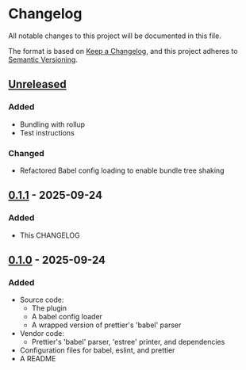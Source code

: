 # Changelog

All notable changes to this project will be documented in this file.

The format is based on [Keep a Changelog](https://keepachangelog.com/en/1.1.0/),
and this project adheres to [Semantic Versioning](https://semver.org/spec/v2.0.0.html).

## [Unreleased]

### Added

- Bundling with rollup
- Test instructions

### Changed

- Refactored Babel config loading to enable bundle tree shaking

## [0.1.1] - 2025-09-24

### Added

- This CHANGELOG

## [0.1.0] - 2025-09-24

### Added

- Source code:
  - The plugin
  - A babel config loader
  - A wrapped version of prettier's 'babel' parser
- Vendor code:
  - Prettier's 'babel' parser, 'estree' printer, and dependencies
- Configuration files for babel, eslint, and prettier
- A README

[unreleased]: https://github.com/rich-27/prettier-plugin-js-hack-pipes-wrapper/compare/v0.1.1...HEAD
[0.1.1]: https://github.com/rich-27/prettier-plugin-js-hack-pipes-wrapper/compare/v0.1.0...v0.1.1
[0.1.0]: https://github.com/rich-27/prettier-plugin-js-hack-pipes-wrapper/releases/tag/v0.1.0
